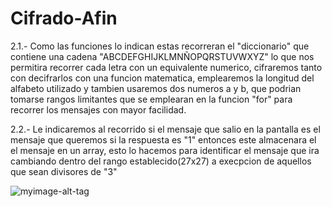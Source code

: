 # Cifrado-Afin


2.1.- Como las funciones lo indican estas recorreran el "diccionario" que contiene una cadena 
      "ABCDEFGHIJKLMNÑOPQRSTUVWXYZ" lo que nos permitira recorrer cada letra con un equivalente
      numerico, cifraremos tanto con decifrarlos con una funcion matematica, emplearemos la 
      longitud del alfabeto utilizado y tambien usaremos dos numeros a y b, que podrian tomarse
      rangos limitantes que se emplearan en la funcion "for" para recorrer los mensajes con mayor 
      facilidad.

2.2.- Le indicaremos al recorrido si el mensaje que salio en la pantalla es el mensaje que queremos
      si la respuesta es "1" entonces este almacenara el el mensaje en un array, esto lo hacemos para
      identificar el mensaje que ira cambiando dentro del rango establecido(27x27) a execpcion de aquellos 
      que sean divisores de "3"
      
![myimage-alt-tag](https://k60.kn3.net/taringa/3/0/0/4/1/5/santiissss/39E.png)
